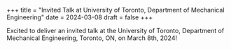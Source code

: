 +++
title = "Invited Talk at University of Toronto, Department of Mechanical Engineering"
date = 2024-03-08
draft = false
+++

Excited to deliver an invited talk at the University of Toronto, Department of Mechanical Engineering, Toronto, ON, on March 8th, 2024!
